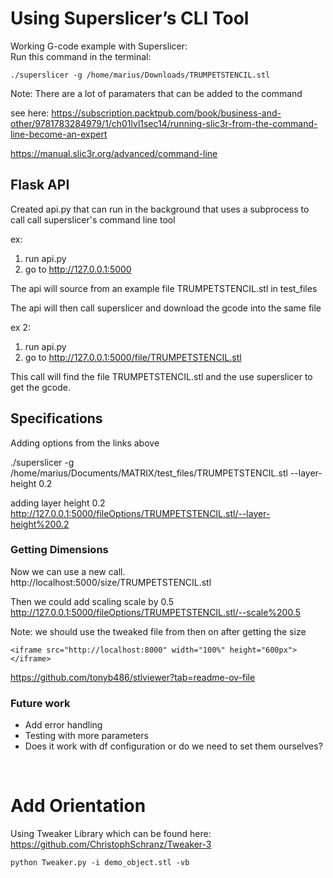 # Using Superslicer’s CLI Tool
Working G-code example with Superslicer:  
Run this command in the terminal:
```
./superslicer -g /home/marius/Downloads/TRUMPETSTENCIL.stl
```

Note: There are a lot of paramaters that can be added to the command

see here: https://subscription.packtpub.com/book/business-and-other/9781783284979/1/ch01lvl1sec14/running-slic3r-from-the-command-line-become-an-expert

https://manual.slic3r.org/advanced/command-line


## Flask API

Created api.py that can run in the background that uses a subprocess to call call superslicer's command line tool


ex:
1. run api.py
2. go to http://127.0.0.1:5000

The api will source from an example file TRUMPETSTENCIL.stl in test_files

The api will then call superslicer and download the gcode into the same file

ex 2:
1. run api.py
2. go to http://127.0.0.1:5000/file/TRUMPETSTENCIL.stl

This call will find the file TRUMPETSTENCIL.stl and the use superslicer to get the gcode.


## Specifications
Adding options from the links above

./superslicer -g /home/marius/Documents/MATRIX/test_files/TRUMPETSTENCIL.stl --layer-height 0.2

adding layer height 0.2
http://127.0.0.1:5000/fileOptions/TRUMPETSTENCIL.stl/--layer-height%200.2


### Getting Dimensions
Now we can use a new call.
http://localhost:5000/size/TRUMPETSTENCIL.stl

Then we could add scaling 
scale by 0.5
http://127.0.0.1:5000/fileOptions/TRUMPETSTENCIL.stl/--scale%200.5

Note: we should use the tweaked file from then on after getting the size

```
<iframe src="http://localhost:8000" width="100%" height="600px"></iframe>
```

https://github.com/tonyb486/stlviewer?tab=readme-ov-file

### Future work
- Add error handling
- Testing with more parameters
- Does it work with df configuration or do we need to set them ourselves? 

<br>

# Add Orientation
Using Tweaker Library which can be found here:
https://github.com/ChristophSchranz/Tweaker-3


```
python Tweaker.py -i demo_object.stl -vb
```


